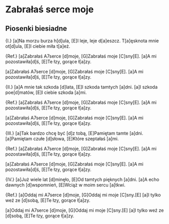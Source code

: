 # Zabrałaś serce moje
## Piosenki biesiadne


{I.}
[a]Na morzu burza h[d]ula,
[E]I leje, leje d[a]eszcz.
T[a]ęsknota mnie ot[d]ula,
[E]I ciebie miła t[a]eż.

{Ref.}
[a]Zabrałaś A7serce [d]moje,
[G]Zabrałaś moje [C]sny[E].
[a]A mi pozostawiła[d]ś,
[E]Te łzy, gorące ł[a]zy.

[a]Zabrałaś A7serce [d]moje,
[G]Zabrałaś moje [C]sny[E].
[a]A mi pozostawiła[d]ś,
[E]Te łzy, gorące ł[a]zy.

{II.}
[a]A mnie tak szkoda [d]lata,
[E]I szkoda tamtych [a]dni.
[a]I szkoda poe[d]matów,
[E]I ciebie szkoda [a]mi.

{Ref.}
[a]Zabrałaś A7serce [d]moje,
[G]Zabrałaś moje [C]sny[E].
[a]A mi pozostawiła[d]ś,
[E]Te łzy, gorące ł[a]zy.

[a]Zabrałaś A7serce [d]moje,
[G]Zabrałaś moje [C]sny[E].
[a]A mi pozostawiła[d]ś,
[E]Te łzy, gorące ł[a]zy.

{III.}
[a]Tak bardzo chcę być [d]z tobą,
[E]Pamiętam tamte [a]dni.
[a]Pamiętam czułe [d]słowa,
[E]Które szeptałaś [a]mi.

{Ref.}
[a]Zabrałaś A7serce [d]moje,
[G]Zabrałaś moje [C]sny[E].
[a]A mi pozostawiła[d]ś,
[E]Te łzy, gorące ł[a]zy.

[a]Zabrałaś A7serce [d]moje,
[G]Zabrałaś moje [C]sny[E].
[a]A mi pozostawiła[d]ś,
[E]Te łzy, gorące ł[a]zy.

{IV.}
[a]Już wiele lat [d]minęło,
[E]Od tamtych pięknych [a]dni.
[a]A echo dawnych [d]wspomnień,
[E]Wciąż w moim sercu [a]tkwi.

{Ref.}
[a]Oddaj mi A7serce [d]moje,
[G]Oddaj mi moje [C]sny.[E]
[a]I tylko weź ze [d]sobą,
[E]Te łzy, gorące ł[a]zy.

[a]Oddaj mi A7serce [d]moje,
[G]Oddaj mi moje [C]sny.[E]
[a]I tylko weź ze [d]sobą,
[E]Te łzy, gorące ł[a]zy.


